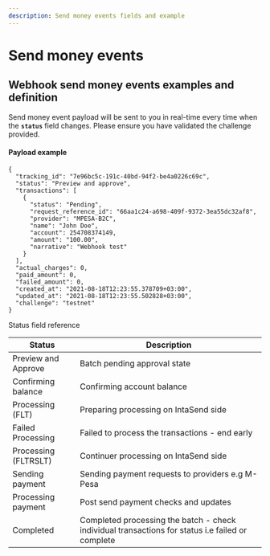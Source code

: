 ```yaml
---
description: Send money events fields and example
---
```


# Send money events

## Webhook send money events examples and definition

Send money event payload will be sent to you in real-time every time when the **`status`** field changes. Please ensure you have validated the challenge provided.

#### Payload example

```
{
  "tracking_id": "7e96bc5c-191c-40bd-94f2-be4a0226c69c",
  "status": "Preview and approve",
  "transactions": [
    {
      "status": "Pending",
      "request_reference_id": "66aa1c24-a698-409f-9372-3ea55dc32af8",
      "provider": "MPESA-B2C",
      "name": "John Doe",
      "account": 254708374149,
      "amount": "100.00",
      "narrative": "Webhook test"
    }
  ],
  "actual_charges": 0,
  "paid_amount": 0,
  "failed_amount": 0,
  "created_at": "2021-08-18T12:23:55.378709+03:00",
  "updated_at": "2021-08-18T12:23:55.502828+03:00",
  "challenge": "testnet"
}
```

Status field reference

| Status               | Description                                                                                      |
| -------------------- | ------------------------------------------------------------------------------------------------ |
| Preview and Approve  | Batch pending approval state                                                                     |
| Confirming balance   | Confirming account balance                                                                       |
| Processing (FLT)     | Preparing processing on IntaSend side                                                            |
| Failed Processing    | Failed to process the transactions - end early                                                   |
| Processing (FLTRSLT) | Continuer processing on IntaSend side                                                            |
| Sending payment      | Sending payment requests to providers e.g M-Pesa                                                 |
| Processing payment   | Post send payment checks and updates                                                             |
| Completed            | Completed processing the batch - check individual transactions for status i.e failed or complete |
